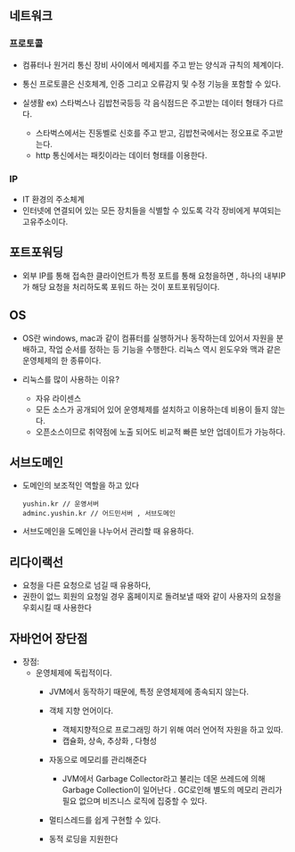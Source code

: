 

## 네트워크

### 프로토콜

- 컴퓨터나 원거리 통신 장비 사이에서 메세지를 주고 받는 양식과 규칙의 체계이다.

- 통신 프로토콜은 신호체계, 인증 그리고 오류감지 및 수정 기능을 포함할 수 있다.

- 실생활 ex) 스타벅스나 김밥천국등등 각 음식점드은  주고받는 데이터 형태가 다르다.
     - 스타벅스에서는 진동벨로 신호를 주고 받고, 김밥천국에서는 정오표로 주고받는다. 
     - http 통신에서는 패킷이라는 데이터 형태를 이용한다. 


### IP 
 - IT 환경의 주소체계
 - 인터넷에 연결되어 있는 모든 장치들을 식별할 수 있도록 각각 장비에게 부여되는 고유주소이다.
 



## 포트포워딩
- 외부 IP를 통해 접속한 클라이언트가 특정 포트를 통해 요청을하면 , 
    하나의 내부IP가 해당 요청을 처리하도록 포워드 하는 것이 포트포워딩이다.


## OS 
- OS란 windows, mac과 같이 컴퓨터를 실행하거나 동작하는데 있어서 자원을 분배하고, 작업 순서를 정하는 등 기능을 수행한다. 리눅스 역시 윈도우와 맥과 같은 운영체제의 한 종류이다.

- 리눅스를 많이 사용하는 이유?
     - 자유 라이센스 
     - 모든 소스가 공개되어 있어 운영체제를 설치하고 이용하는데 비용이 들지 않는다.
     - 오픈소스이므로 취약점에 노출 되어도 비교적 빠른 보안 업데이트가 가능하다.

## 서브도메인
 - 도메인의 보조적인 역할을 하고 있다
     ```
     yushin.kr // 운영서버
     adminc.yushin.kr // 어드민서버 , 서브도메인
     ```
- 서브도메인을 도메인을 나누어서 관리할 때 유용하다.



## 리다이랙선
- 요청을 다른 요청으로 넘길 때 유용하다,
- 권한이 없느 회원의 요청일 경우 홈페이지로 돌려보낼 때와 같이 사용자의 요청을 우회시킬 때 사용한다

## 자바언어 장단점
- 장점:
     - 운영체제에 독립적이다.
          - JVM에서 동작하기 때문에, 특정 운영체제에 종속되지 않는다.
          - 객체 지향 언어이다.
               - 객체지향적으로 프로그래밍 하기 위해 여러 언어적 자원을 하고 있따.
               - 캡슐화, 상속, 추상화 , 다형성

          - 자동으로 메모리를 관리해준다
               - JVM에서 Garbage Collector라고 불리는 데몬 쓰레드에 의해 Garbage Collection이 일어난다 . GC로인해 별도의 메모리 관리가 필요 없으며 비즈니스 로직에 집중할 수 있다.
          - 멀티스레드를 쉽게 구현할 수 있다.
          - 동적 로딩을 지원한다